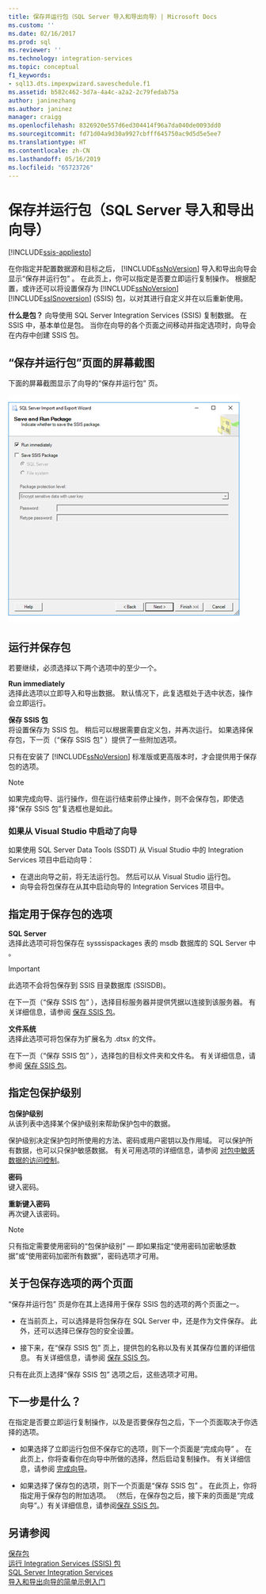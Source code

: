 ```yaml
---
title: 保存并运行包（SQL Server 导入和导出向导）| Microsoft Docs
ms.custom: ''
ms.date: 02/16/2017
ms.prod: sql
ms.reviewer: ''
ms.technology: integration-services
ms.topic: conceptual
f1_keywords:
- sql13.dts.impexpwizard.saveschedule.f1
ms.assetid: b582c462-3d7a-4a4c-a2a2-2c79fedab75a
author: janinezhang
ms.author: janinez
manager: craigg
ms.openlocfilehash: 8326920e557d6ed304414f96a7da040de0093dd0
ms.sourcegitcommit: fd71d04a9d30a9927cbfff645750ac9d5d5e5ee7
ms.translationtype: HT
ms.contentlocale: zh-CN
ms.lasthandoff: 05/16/2019
ms.locfileid: "65723726"
---
```

# <a name="save-and-run-package-sql-server-import-and-export-wizard"></a>保存并运行包（SQL Server 导入和导出向导）

[!INCLUDE[ssis-appliesto](../../includes/ssis-appliesto-ssvrpluslinux-asdb-asdw-xxx.md)]


  在你指定并配置数据源和目标之后， [!INCLUDE[ssNoVersion](../../includes/ssnoversion-md.md)] 导入和导出向导会显示“保存并运行包” 。 在此页上，你可以指定是否要立即运行复制操作。 根据配置，或许还可以将设置保存为 [!INCLUDE[ssNoVersion](../../includes/ssnoversion-md.md)] [!INCLUDE[ssISnoversion](../../includes/ssisnoversion-md.md)] (SSIS) 包，以对其进行自定义并在以后重新使用。
  
**什么是包？** 向导使用 SQL Server Integration Services (SSIS) 复制数据。 在 SSIS 中，基本单位是包。 当你在向导的各个页面之间移动并指定选项时，向导会在内存中创建 SSIS 包。
  
## <a name="screen-shot-of-the-save-and-run-package-page"></a>“保存并运行包”页面的屏幕截图  
下面的屏幕截图显示了向导的“保存并运行包”  页。 
   
![保存并运行“导入和导出向导”的包页面](../../integration-services/import-export-data/media/save-and-run.png "Save and run package page of the Import and Export Wizard") 
  
## <a name="run-and-save-the-package"></a>运行并保存包 
 若要继续，必须选择以下两个选项中的至少一个。  
  
 **Run immediately**  
 选择此选项以立即导入和导出数据。 默认情况下，此复选框处于选中状态，操作会立即运行。
  
 **保存 SSIS 包**  
 将设置保存为 SSIS 包。 稍后可以根据需要自定义包，并再次运行。 如果选择保存包，下一页（“保存 SSIS 包” ）提供了一些附加选项。
 
只有在安装了 [!INCLUDE[ssNoVersion](../../includes/ssnoversion-md.md)] 标准版或更高版本时，才会提供用于保存包的选项。   
  
> [!NOTE]
> 如果完成向导、运行操作，但在运行结束前停止操作，则不会保存包，即使选择“保存 SSIS 包”复选框也是如此。  

### <a name="if-you-started-the-wizard-from-visual-studio"></a>如果从 Visual Studio 中启动了向导
如果使用 SQL Server Data Tools (SSDT) 从 Visual Studio 中的 Integration Services 项目中启动向导：
-   在退出向导之前，将无法运行包。 然后可以从 Visual Studio 运行包。
-   向导会将包保存在从其中启动向导的 Integration Services 项目中。

## <a name="specify-options-for-saving-the-package"></a>指定用于保存包的选项
**SQL Server**  
 选择此选项可将包保存在 sysssispackages 表的 msdb 数据库的 SQL Server 中 。
 
> [!IMPORTANT]
> 此选项不会将包保存到 SSIS 目录数据库 (SSISDB)。  

 在下一页（“保存 SSIS 包” ），选择目标服务器并提供凭据以连接到该服务器。 有关详细信息，请参阅 [保存 SSIS 包](../../integration-services/import-export-data/save-ssis-package-sql-server-import-and-export-wizard.md)。  
  
 **文件系统**  
 选择此选项可将包保存为扩展名为 .dtsx 的文件。  
  
 在下一页（“保存 SSIS 包” ），选择包的目标文件夹和文件名。 有关详细信息，请参阅 [保存 SSIS 包](../../integration-services/import-export-data/save-ssis-package-sql-server-import-and-export-wizard.md)。  
 
 ## <a name="specify-the-package-protection-level"></a>指定包保护级别
 **包保护级别**  
 从该列表中选择某个保护级别来帮助保护包中的数据。  
  
 保护级别决定保护包时所使用的方法、密码或用户密钥以及作用域。 可以保护所有数据，也可以只保护敏感数据。 有关可用选项的详细信息，请参阅 [对包中敏感数据的访问控制](../../integration-services/security/access-control-for-sensitive-data-in-packages.md)。  
  
 **密码**  
 键入密码。  
  
 **重新键入密码**  
 再次键入该密码。  
  
> [!NOTE]
> 只有指定需要使用密码的“包保护级别” — 即如果指定“使用密码加密敏感数据”或“使用密码加密所有数据”，密码选项才可用。  

## <a name="about-the-two-pages-of-options-for-saving-the-package"></a>关于包保存选项的两个页面  
 “保存并运行包”  页是你在其上选择用于保存 SSIS 包的选项的两个页面之一。  
  
-   在当前页上，可以选择是将包保存在 SQL Server 中，还是作为文件保存。 此外，还可以选择已保存包的安全设置。  
  
-   接下来，在“保存 SSIS 包”  页上，提供包的名称以及有关其保存位置的详细信息。 有关详细信息，请参阅 [保存 SSIS 包](../../integration-services/import-export-data/save-ssis-package-sql-server-import-and-export-wizard.md)。  
  
 只有在此页上选择“保存 SSIS 包”  选项之后，这些选项才可用。  
  
## <a name="whats-next"></a>下一步是什么？  
 在指定是否要立即运行复制操作，以及是否要保存包之后，下一个页面取决于你选择的选项。  
  
-   如果选择了立即运行包但不保存它的选项，则下一个页面是“完成向导” 。 在此页上，你将查看你在向导中所做的选择，然后启动复制操作。 有关详细信息，请参阅 [完成向导](../../integration-services/import-export-data/complete-the-wizard-sql-server-import-and-export-wizard.md)。  
  
-   如果选择了保存包的选项，则下一个页面是“保存 SSIS 包” 。 在此页上，你将指定用于保存包的附加选项。 （然后，在保存包之后，接下来的页面是“完成向导”。）有关详细信息，请参阅[保存 SSIS 包](../../integration-services/import-export-data/save-ssis-package-sql-server-import-and-export-wizard.md)。  
  
## <a name="see-also"></a>另请参阅  
[保存包](../../integration-services/save-packages.md)  
[运行 Integration Services (SSIS) 包](../../integration-services/packages/run-integration-services-ssis-packages.md)  
[SQL Server Integration Services](../../integration-services/sql-server-integration-services.md)  
[导入和导出向导的简单示例入门](../../integration-services/import-export-data/get-started-with-this-simple-example-of-the-import-and-export-wizard.md)

  

